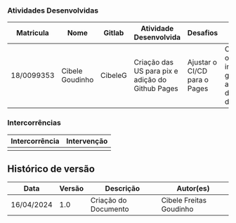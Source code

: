 ### Atividades Desenvolvidas

| Matricula  | Nome            | Gitlab          | Atividade Desenvolvida                                                                                                                                             | Desafios                                                                     | Soluções                                                                          |
| ---------- | --------------- | --------------- | ------------------------------------------------------------------------------------------------------------------------------------------------------------------ | ---------------------------------------------------------------------------- | --------------------------------------------------------------------------------- |
| 18/0099353 | Cibele Goudinho | CibeleG         | Criação das US para pix e adição do Github Pages                                                                                                                            | Ajustar o CI/CD para o Pages                                                 | Conversar os outros integrantes do grupo e olhar a documentação do GitLab         |


### Intercorrências

| Intercorrência                                    | Intervenção                           |
| ------------------------------------------------- | ------------------------------------- |
|  |  |

## Histórico de versão

| Data       | Versão | Descrição                                       | Autor(es)               |
| ---------- | ------ | ----------------------------------------------- | ----------------------- |
| 16/04/2024 | 1.0    | Criação do Documento                            | Cibele Freitas Goudinho |
